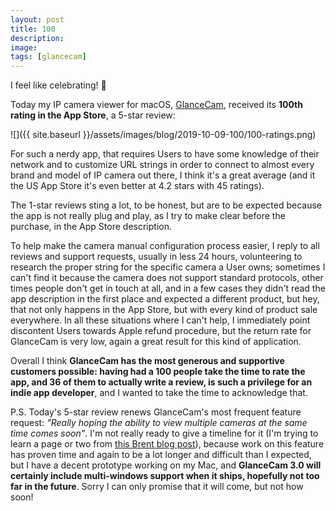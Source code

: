 ```yaml
---
layout: post
title: 100
description:
image:
tags: [glancecam]
---
```

I feel like celebrating! 🎉

Today my IP camera viewer for macOS, [GlanceCam](https://itunes.apple.com/us/app/glancecam-ip-webcam-viewer/id1360797896?l=it&ls=1&mt=12), received its **100th rating in the App Store**, a 5-star review:

![]({{ site.baseurl }}/assets/images/blog/2019-10-09-100/100-ratings.png)

For such a nerdy app, that requires Users to have some knowledge of their network and to customize URL strings in order to connect to almost every brand and model of IP camera out there, I think it's a great average (and it the US App Store it's even better at 4.2 stars with 45 ratings).

The 1-star reviews sting a lot, to be honest, but are to be expected because the app is not really plug and play, as I try to make clear before the purchase, in the App Store description.

To help make the camera manual configuration process easier, I reply to all reviews and support requests, usually in less 24 hours, volunteering to research the proper string for the specific camera a User owns; sometimes I can't find it because the camera does not support standard protocols, other times people don't get in touch at all, and in a few cases they didn't read the app description in the first place and expected a different product, but hey, that not only happens in the App Store, but with every kind of product sale everywhere.
In all these situations where I can't help, I immediately point discontent Users towards Apple refund procedure, but the return rate for GlanceCam is very low, again a great result for this kind of application.

Overall I think **GlanceCam has the most generous and supportive customers possible: having had a 100 people take the time to rate the app, and 36 of them to actually write a review, is such a privilege for an indie app developer**, and I wanted to take the time to acknowledge that.

P.S. Today's 5-star review renews GlanceCam's most frequent feature request: *"Really hoping the ability to view multiple cameras at the same time comes soon"*. I'm not really ready to give a timeline for it (I'm trying to learn a page or two from [this Brent blog post](https://inessential.com/2019/10/28/no_etas)), because work on this feature has proven time and again to be a lot longer and difficult than I expected, but I have a decent prototype working on my Mac, and **GlanceCam 3.0 will certainly include multi-windows support when it ships, hopefully not too far in the future**. Sorry I can only promise that it will come, but not how soon!